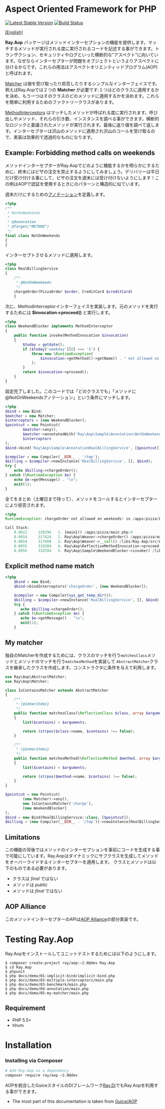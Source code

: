 Aspect Oriented Framework for PHP
=================================

[![Latest Stable Version](https://poser.pugx.org/ray/aop/v/stable.png)](https://packagist.org/packages/ray/aop)
[![Build Status](https://secure.travis-ci.org/koriym/Ray.Aop.png)](http://travis-ci.org/koriym/Ray.Aop)

[[English]](https://github.com/koriym/Ray.Aop/blob/develop/README.md)

**Ray.Aop** パッケージはメソッドインターセプションの機能を提供します。マッチするメソッドが実行される度に実行されるコードを記述する事ができます。トランザクション、セキュリティやログといった横断的な”アスペクト”に向いています。なぜならインターセプターが問題をオブジェクトというよりアスペクトに分けるからです。これらの用法はアスペクトオリエンティッドプログラム(AOP)と呼ばれます。

[Matcher](http://bearsunday.github.io/builds/Ray.Aop/api/class-Ray.Aop.Matchable.html) は値を受け取ったり拒否したりするシンプルなインターフェイスです。例えばRay.Aopでは２つの **Matcher** が必要です:１つはどのクラスに適用するかを決め、もう一つはそのクラスのどのメソッドに適用するかを決めます。これらを簡単に利用するためのファクトリークラスがあります。

[MethodInterceptors](http://bearsunday.github.io/builds/Ray.Aop/api/class-Ray.Aop.MethodInterceptor.html) はマッチしたメソッドが呼ばれる度に実行されます。呼び出しやメソッド、それらの引き数、インスタンスを調べる事ができます。横断的なロジックと委譲されたメソッドが実行されます。最後に返り値を調べて返します。インターセプターは沢山のメソッドに適用され沢山のコールを受け取るので、実装は効果的で透過的なものになります。


Example: Forbidding method calls on weekends
--------------------------------------------

メソッドインターセプターがRay.Aopでどのように機能するかを明らかにするために、終末にはピザの注文を禁止するようにしてみましょう。デリバリーは平日だけ受け付ける事にして、ピザの注文を週末には受け付けないようにします！この例はAOPで認証を使用するときにのパターンと構造的に似ています。

週末だけにするための[アノテーション](http://docs.doctrine-project.org/projects/doctrine-common/en/latest/reference/annotations.html)を定義します。

```php
<?php
/**
 * NotOnWeekends
 *
 * @Annotation
 * @Target("METHOD")
 */
final class NotOnWeekends
{
}
```

インターセプトさせるメソッドに適用します。

```php
<?php
class RealBillingService
{
    /**
     * @NotOnWeekends
     */
    chargeOrder(PizzaOrder $order, CreditCard $creditCard)
    {
```

次に、MethodInterceptorインターフェイスを実装します。元のメソッドを実行するためには **$invocation->proceed()** と実行します。

```php
<?php
class WeekendBlocker implements MethodInterceptor
{
    public function invoke(MethodInvocation $invocation)
    {
        $today = getdate();
        if ($today['weekday'][0] === 'S') {
            throw new \RuntimeException(
          		$invocation->getMethod()->getName() . " not allowed on weekends!"
            );
        }
        return $invocation->proceed();
    }
}
```

設定完了しました。このコードでは「どのクラスでも」「メソッドに@NotOnWeekendsアノテーション」という条件にマッチします。

```php
<?php
$bind = new Bind;
$matcher = new Matcher;
$interceptors = [new WeekendBlocker];
$pointcut = new Pointcut(
		$matcher->any(),
		$matcher->annotatedWith('Ray\Aop\Sample\Annotation\NotOnWeekends'),
		$interceptors
);
$bind->bind('Ray\Aop\Sample\AnnotationRealBillingService', [$pointcut]);

$compiler = new Compiler(__DIR__ . '/tmp');
$billing = $compiler->newInstance('RealBillingService', [], $bind);
try {
    echo $billing->chargeOrder();
} catch (\RuntimeException $e) {
    echo $e->getMessage() . "\n";
    exit(1);
}
```

全てをまとめ（土曜日まで待って）、メソッドをコールするとインターセプターにより拒否されます。

```php
<?php
RuntimeException: chargeOrder not allowed on weekends! in /apps/pizza/WeekendBlocker.php on line 14

Call Stack:
    0.0022     228296   1. {main}() /apps/pizza/main.php:0
    0.0054     317424   2. Ray\Aop\Weaver->chargeOrder() /apps/pizza/main.php:14
    0.0054     317608   3. Ray\Aop\Weaver->__call() /libs/Ray.Aop/src/Weaver.php:14
    0.0055     318384   4. Ray\Aop\ReflectiveMethodInvocation->proceed() /libs/Ray.Aop/src/Weaver.php:68
    0.0056     318784   5. Ray\Aop\Sample\WeekendBlocker->invoke() /libs/Ray.Aop/src/ReflectiveMethodInvocation.php:65
```

Explicit method name match
---------------------------

```php
<?php
	$bind = new Bind;
	$bind->bindInterceptors('chargeOrder', [new WeekendBlocker]);

    $compiler = new Compiler(sys_get_temp_dir());
	$billing = $compiler->newInstance('RealBillingService', [], $bind);
	try {
	   echo $billing->chargeOrder();
	} catch (\RuntimeException $e) {
	   echo $e->getMessage() . "\n";
	   exit(1);
	}
```

My matcher
----------
独自のMatcherを作成するためには、クラスのマッチを行う`matchesClass`メソッドとメソッドのマッチを行う`matchesMethod`を実装して
`AbstractMatcher`クラスを継承したクラスを作成します。コンストラクタに条件を与えて利用します。


```php
use Ray\Aop\AbstractMatcher;
use Ray\Aop\Matcher;

class IsContainsMatcher extends AbstractMatcher
{
    /**
     * {@inheritdoc}
     */
    public function matchesClass(\ReflectionClass $class, array $arguments)
    {
        list($contains) = $arguments;

        return (strpos($class->name, $contains) !== false);
    }

    /**
     * {@inheritdoc}
     */
    public function matchesMethod(\ReflectionMethod $method, array $arguments)
    {
        list($contains) = $arguments;

        return (strpos($method->name, $contains) !== false);
    }
}
```

```php
$pointcut = new Pointcut(
		(new Matcher)->any(),
		new IsContainsMatcher('charge'),
		[new WeekendBlocker]
);
$bind = new Bind(RealBillingService::class, [$pointcut]);
$billing = (new Compiler(__DIR__ . '/tmp'))->newInstance(RealBillingService::class, [], $bind);
```


Limitations
-----------

この機能の背後ではメソッドのインターセプションを事前にコードを生成する事で可能にしています。Ray.Aopはダイナミックにサブクラスを生成してメソッドをオーバーライドするインターセプターを適用します。
クラスとメソッドは以下のものである必要があります。

 * クラスは *final* ではない
 * メソッドは *public*
 * メソッドは *final* ではない

AOP Alliance
------------
このメソッドインターセプターのAPIは[AOP Alliance](http://aopalliance.sourceforge.net/doc/org/aopalliance/intercept/MethodInterceptor.html)の部分実装です。

Testing Ray.Aop
===============

Ray.Aopをインストールしてユニットテストするためには以下のようにします。

```
$ composer create-project ray/aop:~2.0@dev Ray.Aop
$ cd Ray.Aop
$ phpunit
$ php docs/demo/01-implicit-bind/implicit-bind.php
$ php docs/demo/02-multiple-interceptors/main.php
$ php docs/demo/03-benchmark/main.php
$ php docs/demo/04-annotation/main.php
$ php docs/demo/05-my-matcher/main.php
```

Requirement
-------------

 * PHP 5.5+
 * hhvm

Installation
============

### Installing via Composer

```bash
# Add Ray.Aop as a dependency
composer require ray/aop ~2.0@dev
```

AOPを統合したGuiceスタイルのDIフレームワーク[Ray.Di](https://github.com/koriym/Ray.Di)でもRay.Aopを利用する事ができます。

* The most part of this documentation is taken from [Guice/AOP](https://code.google.com/p/google-guice/wiki/AOP)

